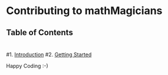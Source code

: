 # Contributing to mathMagicians
 ## Table of Contents
 #
 #1. [Introduction](#introduction)
 #2. [Getting Started](#getting-started)

Happy Coding :-)

